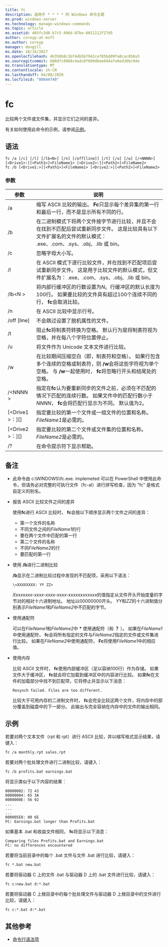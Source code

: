 ```yaml
---
title: fc
description: 适用于 * * * * 的 Windows 命令主题
ms.prod: windows-server
ms.technology: manage-windows-commands
ms.topic: article
ms.assetid: 485fc3d8-b7c5-496d-87be-0011112f27d5
author: coreyp-at-msft
ms.author: coreyp
manager: dongill
ms.date: 10/16/2017
ms.openlocfilehash: 4b358b8c1bf44b5b7942cef05bd09fa8cac850a3
ms.sourcegitcommit: b00d7c8968c4adc8f699dbee694afe6ed36bc9de
ms.translationtype: MT
ms.contentlocale: zh-CN
ms.lasthandoff: 04/08/2020
ms.locfileid: "80844740"
---
```

# <a name="fc"></a>fc



比较两个文件或文件集，并显示它们之间的差异。

有关如何使用此命令的示例，请参阅[示例](#BKMK_examples)。

## <a name="syntax"></a>语法

```
fc /a [/c] [/l] [/lb<N>] [/n] [/off[line]] [/t] [/u] [/w] [/<NNNN>] [<Drive1>:][<Path1>]<FileName1> [<Drive2>:][<Path2>]<FileName2>
fc /b [<Drive1:>][<Path1>]<FileName1> [<Drive2:>][<Path2>]<FileName2>
```

### <a name="parameters"></a>参数

|            参数             |                                                                                                                                     说明                                                                                                                                      |
|----------------------------------|--------------------------------------------------------------------------------------------------------------------------------------------------------------------------------------------------------------------------------------------------------------------------------------|
|                /a                |                                                 缩写 ASCII 比较的输出。 **Fc**只显示每个差异集的第一行和最后一行，而不是显示所有不同的行。                                                  |
|                /b                |             在二进制模式下将两个文件按字节进行比较，并且不会在找到不匹配后尝试重新同步文件。 这是比较具有以下文件扩展名的文件的默认模式： .exe、.com、.sys、.obj、.lib 或 bin。              |
|                /c                |                                                                                                                               忽略字母大小写。                                                                                                                               |
|                /l                |               在 ASCII 模式下逐行比较文件，并在找到不匹配项后尝试重新同步文件。 这是用于比较文件的默认模式，但文件扩展名为： .exe、.com、.sys、.obj、.lib 或 bin。                |
|             /lb\<N >              |                         将内部行缓冲区的行数设置为*N*。行缓冲区的默认长度为100行。 如果要比较的文件具有超过100个连续不同的行， **fc**会取消比较。                         |
|                /n                |                                                                                                                在 ASCII 比较中显示行号。                                                                                                                 |
|            /off [line]            |                                                                                                               不会跳过设置了脱机属性的文件。                                                                                                               |
|                /t                |                                                                    阻止**fc**将制表符转换为空格。 默认行为是将制表符视为空格，并在每八个字符位置停止。                                                                    |
|                /u                |                                                                                                                        将文件作为 Unicode 文本文件进行比较。                                                                                                                         |
|                /w                |         在比较期间压缩空白（即，制表符和空格）。 如果行包含多个连续的空格或制表符，则 **/w**会将这些字符视为单个空格。 与 **/w**一起使用时， **fc**将忽略行开头和结尾处的空格。         |
|             /\<NNNN >             | 指定在**fc**认为要重新同步的文件之前，必须在不匹配的情况下匹配的连续行数。 如果文件中的匹配行数小于*NNNN*， **fc**会将匹配行显示为不同。 默认值为2。 |
| [\<Drive1 >：][<Path1>]<FileName1> |                                                                                        指定要比较的第一个文件或一组文件的位置和名称。 *FileName1*是必需的。                                                                                        |
| [\<Drive2 >：][<Path2>]<FileName2> |                                                                                       指定要比较的第二个文件或文件集的位置和名称。 *FileName2*是必需的。                                                                                        |
|                /?                |                                                                                                                         在命令提示符下显示帮助。                                                                                                                         |

## <a name="remarks"></a>备注

-   此命令由 c:\WINDOWS\fc.exe. implemeted 可以在 PowerShell 中使用此命令，但请务必对完整的可执行文件（fc-al）进行拼写检查，因为 "fc" 是格式自定义的别名。

-   报告 ASCII 比较文件之间的差异

    使用**fc**进行 ASCII 比较时， **fc**会按以下顺序显示两个文件之间的差异：  
    -   第一个文件的名称
    -   不同文件之间的*FileName1*的行
    -   要在两个文件中匹配的第一行
    -   第二个文件的名称
    -   不同*FileName2*的行
    -   要匹配的第一行
-   使用 **/b**进行二进制比较

    **/b**显示在二进制比较过程中发现的不匹配项，采用以下语法：

    `\<XXXXXXXX: YY ZZ>`

    *Xxxxxxxx-xxxx-xxxx-xxxx-xxxxxxxxxxxx*的值指定从文件开头开始度量的字节对的相对十六进制地址。 地址以00000000开头。 *YY*和*ZZ*的十六进制值分别表示*FileName1*和*FileName2*中不匹配的字节。
-   使用通配符

    可以在*FileName1*和*FileName2*中 **&#42;** 使用通配符（和 **？** ）。 如果在*FileName1*中使用通配符， **fc**会将所有指定的文件与*FileName2*指定的文件或文件集进行比较。 如果在*FileName2*中使用通配符， **Fc**将使用*FileName1*中的相应值。
-   使用内存

    比较 ASCII 文件时， **fc**使用内部缓冲区（足以容纳100行）作为存储。 如果文件大于缓冲区， **fc**就会将它加载到缓冲区中的内容进行比较。 如果**fc**在文件的加载部分中找不到匹配项，它将停止并显示以下消息：

    `Resynch failed. Files are too different.`

    比较大于可用内存的二进制文件时， **fc**会完全比较这两个文件，将内存中的部分覆盖到磁盘中的下一部分。 此输出与完全容纳在内存中的文件的输出相同。

## <a name="examples"></a><a name=BKMK_examples></a>示例

若要对两个文本文件（rpt 和 rpt）进行 ASCII 比较，并以缩写格式显示结果，请键入：
```
fc /a monthly.rpt sales.rpt 
```
若要对两个批处理文件进行二进制比较，请键入：
```
fc /b profits.bat earnings.bat
```
将显示类似于以下内容的结果：
```
00000002: 72 43
00000004: 65 3A
0000000E: 56 92
...
...
...
000005E8: 00 6E
FC: Earnings.bat longer than Profits.bat
```
如果基本 .bat 和收益文件相同， **fc**将显示以下消息：
```
Comparing files Profits.bat and Earnings.bat
FC: no differences encountered
```
若要将当前目录中的每个 .bat 文件与文件 .bat 进行比较，请键入：
```
fc *.bat new.bat
```
若要将驱动器 C 上的文件 .bat 与驱动器 D 上的 .bat 文件进行比较，请键入：
```
fc c:new.bat d:*.bat
```
若要将驱动器 C 上根目录中的每个批处理文件与驱动器 D 上根目录中的文件进行比较，请键入：
```
fc c:*.bat d:*.bat
```

## <a name="additional-references"></a>其他参考

- [命令行语法项](command-line-syntax-key.md)
